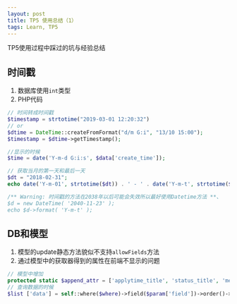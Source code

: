 ```yaml
---
layout: post
title: TP5 使用总结（1）
tags: Learn, TP5
---
```


TP5使用过程中踩过的坑与经验总结

## 时间戳
1. 数据库使用`int`类型
2. PHP代码

```PHP
// 时间转成时间戳
$timestamp = strtotime("2019-03-01 12:20:32")
// or
$dtime = DateTime::createFromFormat("d/m G:i", "13/10 15:00");
$timestamp = $dtime->getTimestamp();

//显示的时候
$time = date('Y-m-d G:i:s', $data['create_time']);

// 获取当月的第一天和最后一天
$dt = "2018-02-31";
echo date('Y-m-01', strtotime($dt)) . ' - ' . date('Y-m-t', strtotime($dt));

/** Warning: 时间戳的方法在2038年以后可能会失效所以最好使用Datetime方法 **、
$d = new DateTime( '2040-11-23' ); 
echo $d->format( 'Y-m-t' );
```


## DB和模型

1. 模型的update静态方法貌似不支持`allowFields`方法
2. 通过模型中的获取器得到的属性在前端不显示的问题

```PHP
// 模型中增加
protected static $append_attr = ['applytime_title', 'status_title', 'method_title'];
// 查询数据的时候
$list ['data'] = self::where($where)->field($param['field'])->order()->select()->append(self::$append_attr)->toArray();
```
